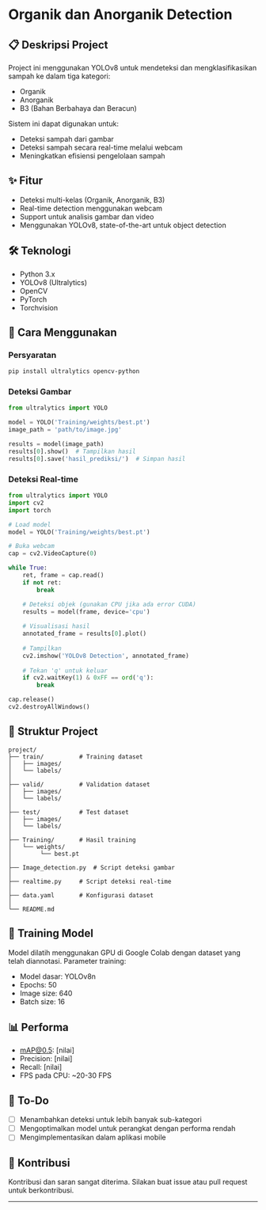 # Organik dan Anorganik Detection

## 📋 Deskripsi Project
Project ini menggunakan YOLOv8 untuk mendeteksi dan mengklasifikasikan sampah ke dalam tiga kategori:
- Organik
- Anorganik
- B3 (Bahan Berbahaya dan Beracun)

Sistem ini dapat digunakan untuk:
- Deteksi sampah dari gambar
- Deteksi sampah secara real-time melalui webcam
- Meningkatkan efisiensi pengelolaan sampah

## ✨ Fitur
- Deteksi multi-kelas (Organik, Anorganik, B3)
- Real-time detection menggunakan webcam
- Support untuk analisis gambar dan video
- Menggunakan YOLOv8, state-of-the-art untuk object detection

## 🛠️ Teknologi
- Python 3.x
- YOLOv8 (Ultralytics)
- OpenCV
- PyTorch
- Torchvision

## 🚀 Cara Menggunakan

### Persyaratan
```bash
pip install ultralytics opencv-python
```

### Deteksi Gambar
```python
from ultralytics import YOLO

model = YOLO('Training/weights/best.pt')
image_path = 'path/to/image.jpg'

results = model(image_path)
results[0].show()  # Tampilkan hasil
results[0].save('hasil_prediksi/')  # Simpan hasil
```

### Deteksi Real-time
```python
from ultralytics import YOLO
import cv2
import torch

# Load model
model = YOLO('Training/weights/best.pt')

# Buka webcam
cap = cv2.VideoCapture(0)

while True:
    ret, frame = cap.read()
    if not ret:
        break

    # Deteksi objek (gunakan CPU jika ada error CUDA)
    results = model(frame, device='cpu')
    
    # Visualisasi hasil
    annotated_frame = results[0].plot()
    
    # Tampilkan
    cv2.imshow('YOLOv8 Detection', annotated_frame)
    
    # Tekan 'q' untuk keluar
    if cv2.waitKey(1) & 0xFF == ord('q'):
        break

cap.release()
cv2.destroyAllWindows()
```

## 📂 Struktur Project
```
project/
├── train/          # Training dataset
│   ├── images/
│   └── labels/
│
├── valid/          # Validation dataset
│   ├── images/
│   └── labels/
│
├── test/           # Test dataset
│   ├── images/
│   └── labels/
│
├── Training/       # Hasil training
│   └── weights/
│        └── best.pt
│
├── Image_detection.py  # Script deteksi gambar
│
├── realtime.py     # Script deteksi real-time
│
├── data.yaml       # Konfigurasi dataset
│
└── README.md
```

## 🔄 Training Model
Model dilatih menggunakan GPU di Google Colab dengan dataset yang telah diannotasi. Parameter training:
- Model dasar: YOLOv8n
- Epochs: 50
- Image size: 640
- Batch size: 16

## 📊 Performa
- mAP@0.5: [nilai]
- Precision: [nilai]
- Recall: [nilai]
- FPS pada CPU: ~20-30 FPS

## 📝 To-Do
- [ ] Menambahkan deteksi untuk lebih banyak sub-kategori
- [ ] Mengoptimalkan model untuk perangkat dengan performa rendah
- [ ] Mengimplementasikan dalam aplikasi mobile

## 👥 Kontribusi
Kontribusi dan saran sangat diterima. Silakan buat issue atau pull request untuk berkontribusi.

---
 